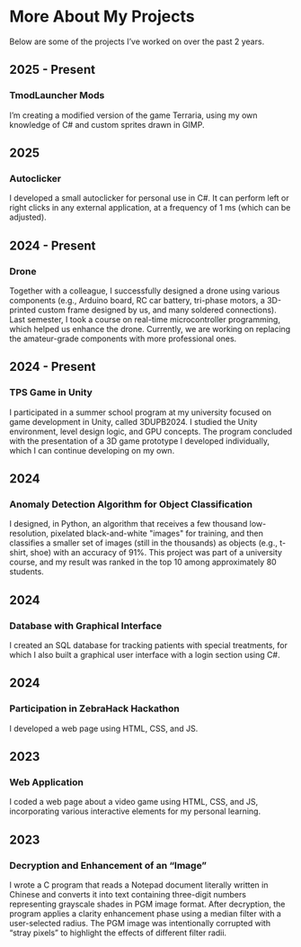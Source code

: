 # More About My Projects

Below are some of the projects I’ve worked on over the past 2 years.

## 2025 - Present

### TmodLauncher Mods
I’m creating a modified version of the game Terraria, using my own knowledge of C# and custom sprites drawn in GIMP.

## 2025

### Autoclicker
I developed a small autoclicker for personal use in C#. It can perform left or right clicks in any external application, at a frequency of 1 ms (which can be adjusted).

## 2024 - Present

### Drone
Together with a colleague, I successfully designed a drone using various components (e.g., Arduino board, RC car battery, tri-phase motors, a 3D-printed custom frame designed by us,
and many soldered connections). Last semester, I took a course on real-time microcontroller programming, which helped us enhance the drone.
Currently, we are working on replacing the amateur-grade components with more professional ones.

## 2024 - Present

### TPS Game in Unity
I participated in a summer school program at my university focused on game development in Unity, called 3DUPB2024.
I studied the Unity environment, level design logic, and GPU concepts.
The program concluded with the presentation of a 3D game prototype I developed individually, which I can continue developing on my own.

## 2024

### Anomaly Detection Algorithm for Object Classification
I designed, in Python, an algorithm that receives a few thousand low-resolution, pixelated black-and-white "images" for training,
and then classifies a smaller set of images (still in the thousands) as objects (e.g., t-shirt, shoe) with an accuracy of 91%.
This project was part of a university course, and my result was ranked in the top 10 among approximately 80 students.

## 2024

### Database with Graphical Interface
I created an SQL database for tracking patients with special treatments, for which I also built a graphical user interface with a login section using C#.

## 2024

### Participation in ZebraHack Hackathon
I developed a web page using HTML, CSS, and JS.

## 2023

### Web Application
I coded a web page about a video game using HTML, CSS, and JS, incorporating various interactive elements for my personal learning.

## 2023

### Decryption and Enhancement of an “Image”
I wrote a C program that reads a Notepad document literally written in Chinese and converts it into text containing three-digit numbers representing grayscale shades in PGM image format.
After decryption, the program applies a clarity enhancement phase using a median filter with a user-selected radius.
The PGM image was intentionally corrupted with “stray pixels” to highlight the effects of different filter radii.



